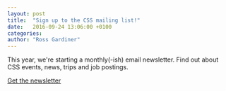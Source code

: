 ```yaml
---
layout: post
title:  "Sign up to the CSS mailing list!"
date:   2016-09-24 13:06:00 +0100
categories:
author: "Ross Gardiner"
---
```

This year, we're starting a monthly(-ish) email newsletter. Find out about CSS events, news, trips and job postings.

<a class="btn btn--dark" href="https://docs.google.com/a/cssbristol.co.uk/forms/d/e/1FAIpQLSdFG_iaSFe6nNiTpm7b6euwwBVxG0yHxWRz18rxlQfmk2YvLg/viewform">
  Get the newsletter
</a>

